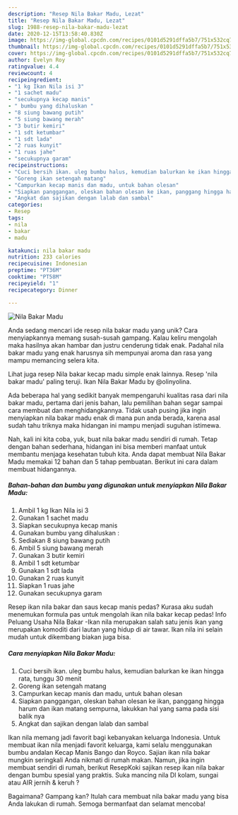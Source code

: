 ```yaml
---
description: "Resep Nila Bakar Madu, Lezat"
title: "Resep Nila Bakar Madu, Lezat"
slug: 1988-resep-nila-bakar-madu-lezat
date: 2020-12-15T13:58:40.830Z
image: https://img-global.cpcdn.com/recipes/0101d5291dffa5b7/751x532cq70/nila-bakar-madu-foto-resep-utama.jpg
thumbnail: https://img-global.cpcdn.com/recipes/0101d5291dffa5b7/751x532cq70/nila-bakar-madu-foto-resep-utama.jpg
cover: https://img-global.cpcdn.com/recipes/0101d5291dffa5b7/751x532cq70/nila-bakar-madu-foto-resep-utama.jpg
author: Evelyn Roy
ratingvalue: 4.4
reviewcount: 4
recipeingredient:
- "1 kg Ikan Nila isi 3"
- "1 sachet madu"
- "secukupnya kecap manis"
- " bumbu yang dihaluskan "
- "8 siung bawang putih"
- "5 siung bawang merah"
- "3 butir kemiri"
- "1 sdt ketumbar"
- "1 sdt lada"
- "2 ruas kunyit"
- "1 ruas jahe"
- "secukupnya garam"
recipeinstructions:
- "Cuci bersih ikan. uleg bumbu halus, kemudian balurkan ke ikan hingga rata, tunggu 30 menit"
- "Goreng ikan setengah matang"
- "Campurkan kecap manis dan madu, untuk bahan olesan"
- "Siapkan panggangan, oleskan bahan olesan ke ikan, panggang hingga harum dan ikan matang sempurna, lakukkan hal yang sama pada sisi balik nya"
- "Angkat dan sajikan dengan lalab dan sambal"
categories:
- Resep
tags:
- nila
- bakar
- madu

katakunci: nila bakar madu 
nutrition: 233 calories
recipecuisine: Indonesian
preptime: "PT36M"
cooktime: "PT58M"
recipeyield: "1"
recipecategory: Dinner

---
```



![Nila Bakar Madu](https://img-global.cpcdn.com/recipes/0101d5291dffa5b7/751x532cq70/nila-bakar-madu-foto-resep-utama.jpg)

Anda sedang mencari ide resep nila bakar madu yang unik? Cara menyiapkannya memang susah-susah gampang. Kalau keliru mengolah maka hasilnya akan hambar dan justru cenderung tidak enak. Padahal nila bakar madu yang enak harusnya sih mempunyai aroma dan rasa yang mampu memancing selera kita.

Lihat juga resep Nila bakar kecap madu simple enak lainnya. Resep &#39;nila bakar madu&#39; paling teruji. Ikan Nila Bakar Madu by @olinyolina.

Ada beberapa hal yang sedikit banyak mempengaruhi kualitas rasa dari nila bakar madu, pertama dari jenis bahan, lalu pemilihan bahan segar sampai cara membuat dan menghidangkannya. Tidak usah pusing jika ingin menyiapkan nila bakar madu enak di mana pun anda berada, karena asal sudah tahu triknya maka hidangan ini mampu menjadi suguhan istimewa.


Nah, kali ini kita coba, yuk, buat nila bakar madu sendiri di rumah. Tetap dengan bahan sederhana, hidangan ini bisa memberi manfaat untuk membantu menjaga kesehatan tubuh kita. Anda dapat membuat Nila Bakar Madu memakai 12 bahan dan 5 tahap pembuatan. Berikut ini cara dalam membuat hidangannya.

<!--inarticleads1-->

##### Bahan-bahan dan bumbu yang digunakan untuk menyiapkan Nila Bakar Madu:

1. Ambil 1 kg Ikan Nila isi 3
1. Gunakan 1 sachet madu
1. Siapkan secukupnya kecap manis
1. Gunakan  bumbu yang dihaluskan :
1. Sediakan 8 siung bawang putih
1. Ambil 5 siung bawang merah
1. Gunakan 3 butir kemiri
1. Ambil 1 sdt ketumbar
1. Gunakan 1 sdt lada
1. Gunakan 2 ruas kunyit
1. Siapkan 1 ruas jahe
1. Gunakan secukupnya garam


Resep ikan nila bakar dan saus kecap manis pedas? Kurasa aku sudah menemukan formula pas untuk mengolah ikan nila bakar kecap pedas! Info Peluang Usaha Nila Bakar -Ikan nila merupakan salah satu jenis ikan yang merupakan komoditi dari lautan yang hidup di air tawar. Ikan nila ini selain mudah untuk dikembang biakan juga bisa. 

<!--inarticleads2-->

##### Cara menyiapkan Nila Bakar Madu:

1. Cuci bersih ikan. uleg bumbu halus, kemudian balurkan ke ikan hingga rata, tunggu 30 menit
1. Goreng ikan setengah matang
1. Campurkan kecap manis dan madu, untuk bahan olesan
1. Siapkan panggangan, oleskan bahan olesan ke ikan, panggang hingga harum dan ikan matang sempurna, lakukkan hal yang sama pada sisi balik nya
1. Angkat dan sajikan dengan lalab dan sambal


Ikan nila memang jadi favorit bagi kebanyakan keluarga Indonesia. Untuk membuat ikan nila menjadi favorit keluarga, kami selalu menggunakan bumbu andalan Kecap Manis Bango dan Royco. Sajian ikan nila bakar mungkin seringkali Anda nikmati di rumah makan. Namun, jika ingin membuat sendiri di rumah, berikut ResepKoki sajikan resep ikan nila bakar dengan bumbu spesial yang praktis. Suka mancing nila DI kolam, sungai atau AIR jernih &amp; keruh ? 

Bagaimana? Gampang kan? Itulah cara membuat nila bakar madu yang bisa Anda lakukan di rumah. Semoga bermanfaat dan selamat mencoba!
